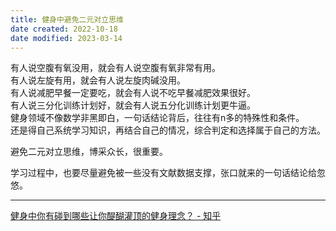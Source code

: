 ```yaml
---
title: 健身中避免二元对立思维
date created: 2022-10-18
date modified: 2023-03-14
---
```


有人说空腹有氧没用，就会有人说空腹有氧非常有用。  
有人说左旋有用，就会有人说左旋肉碱没用。  
有人说减肥早餐一定要吃，就会有人说不吃早餐减肥效果很好。  
有人说三分化训练计划好，就会有人说五分化训练计划更牛逼。  
健身领域不像数学非黑即白，一句话结论背后，往往有n多的特殊性和条件。  
还是得自己系统学习知识，再结合自己的情况，综合判定和选择属于自己的方法。

避免二元对立思维，博采众长，很重要。

学习过程中，也要尽量避免被一些没有文献数据支撑，张口就来的一句话结论给忽悠。

---

[健身中你有碰到哪些让你醍醐灌顶的健身理念？ - 知乎](https://www.zhihu.com/question/436057757/answer/1723287342)
